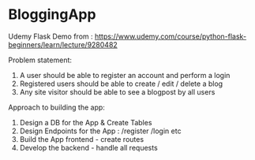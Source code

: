 # BloggingApp
Udemy Flask Demo
from : https://www.udemy.com/course/python-flask-beginners/learn/lecture/9280482

Problem statement:
1. A user should be able to register an account and perform a login
2. Registered users should be able to create / edit / delete a blog
3. Any site visitor should be able to see a blogpost by all users

Approach to building the app:
1. Design a DB for the App & Create Tables
2. Design Endpoints for the App : /register /login etc
3. Build the App frontend - create routes
4. Develop the backend - handle all requests
